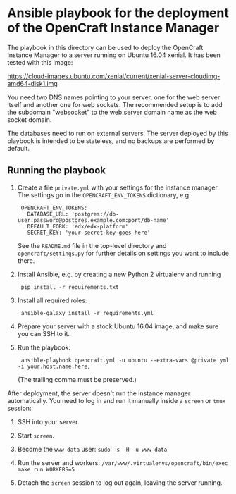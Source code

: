 Ansible playbook for the deployment of the OpenCraft Instance Manager
=====================================================================

The playbook in this directory can be used to deploy the OpenCraft Instance Manager to a server
running on Ubuntu 16.04 xenial.  It has been tested with this image:

https://cloud-images.ubuntu.com/xenial/current/xenial-server-cloudimg-amd64-disk1.img

You need two DNS names pointing to your server, one for the web server itself and another one for
web sockets.  The recommended setup is to add the subdomain "websocket" to the web server domain
name as the web socket domain.

The databases need to run on external servers.  The server deployed by this playbook is intended to
be stateless, and no backups are performed by default.

Running the playbook
--------------------

1. Create a file `private.yml` with your settings for the instance manager.  The settings go in the
   `OPENCRAFT_ENV_TOKENS` dictionary, e.g.

        OPENCRAFT_ENV_TOKENS:
          DATABASE_URL: 'postgres://db-user:password@postgres.example.com:port/db-name'
          DEFAULT_FORK: 'edx/edx-platform'
          SECRET_KEY: 'your-secret-key-goes-here'

   See the `README.md` file in the top-level directory and `opencraft/settings.py` for further details
   on settings you want to include there.

2. Install Ansible, e.g. by creating a new Python 2 virtualenv and running

        pip install -r requirements.txt

3. Install all required roles:

        ansible-galaxy install -r requirements.yml

4. Prepare your server with a stock Ubuntu 16.04 image, and make sure you can SSH to it.

5. Run the playbook:

        ansible-playbook opencraft.yml -u ubuntu --extra-vars @private.yml -i your.host.name.here,

   (The trailing comma must be preserved.)

After deployment, the server doesn't run the instance manager automatically.  You need to log in
and run it manually inside a `screen` or `tmux` session:

1. SSH into your server.

2. Start `screen`.

3. Become the `www-data` user: `sudo -s -H -u www-data`

4. Run the server and workers: `/var/www/.virtualenvs/opencraft/bin/exec make run WORKERS=5`

5. Detach the `screen` session to log out again, leaving the server running.
